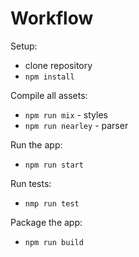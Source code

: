 Workflow
========

Setup:

- clone repository
- `npm install`

Compile all assets:

- `npm run mix` - styles
- `npm run nearley` - parser

Run the app:

- `npm run start`

Run tests:

- `nmp run test`

Package the app:

- `npm run build`